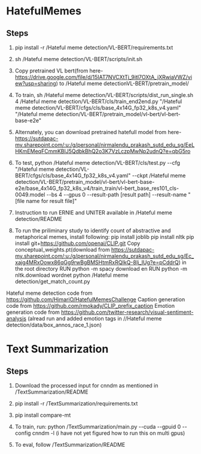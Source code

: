 # HatefulMemes

## Steps

1. pip install -r /Hateful meme detection/VL-BERT/requirements.txt

2. sh /Hateful meme detection/VL-BERT/scripts/init.sh

3. Copy pretrained VL bert(from here-https://drive.google.com/file/d/15IAT7NVCXtTj_9itl7OXtA_jXRwiaVWZ/view?usp=sharing) to /Hateful meme detectionVL-BERT/pretrain_model/ 

4. To train, sh /Hateful meme detection/VL-BERT/scripts/dist_run_single.sh 4 /Hateful meme detection/VL-BERT/cls/train_end2end.py "/Hateful meme detection/VL-BERT/cfgs/cls/base_4x14G_fp32_k8s_v4.yaml" "/Hateful meme detection/VL-BERT/pretrain_model/vl-bert/vl-bert-base-e2e"

5. Alternately, you can download pretrained hatefull model from here-https://sutdapac-my.sharepoint.com/:u:/g/personal/nirmalendu_prakash_sutd_edu_sg/EeLHKmEMeqFCmmKBlJ5QdbkBhQ2o3K7VzLczpMwNp2udnQ?e=qbG5ro

5. To test, python /Hateful meme detection/VL-BERT/cls/test.py --cfg "/Hateful meme detection/VL-BERT/cfgs/cls/base_4x14G_fp32_k8s_v4.yaml" --ckpt /Hateful meme detection/VL-BERT/pretrain_model/vl-bert/vl-bert-base-e2e/base_4x14G_fp32_k8s_v4/train_train/vl-bert_base_res101_cls-0049.model --bs 4 --gpus 0 --result-path [result path] --result-name "[file name for result file]"

6. Instruction to run ERNIE and UNITER available in /Hateful meme detection/README

7. To run the priliminary study to identify count of abstractive and metaphorical memes, install following:
pip install joblib
pip install nltk
pip install git+https://github.com/openai/CLIP.git
Copy conceptual_weights.pt(download from https://sutdapac-my.sharepoint.com/:u:/g/personal/nirmalendu_prakash_sutd_edu_sg/Ec_xajg4MRxOowx86qGg9rwBgBMSHtmRxRQIkQ-8Ij_IUg?e=pCddrQ) in the root directory
RUN python -m spacy download en
RUN python -m nltk.download wordnet
python /Hateful meme detection/get_match_count.py

Hateful meme detection code from https://github.com/HimariO/HatefulMemesChallenge
Caption generation code from https://github.com/rmokady/CLIP_prefix_caption
Emotion generation code from https://github.com/twitter-research/visual-sentiment-analysis (alread run and added emotion tags in //Hateful meme detection/data/box_annos_race_1.json)

# Text Summarization

## Steps

1. Download the processed input for cnndm as mentioned in /TextSummarization/README

2. pip install -r /TextSummarization/requirements.txt

3. pip install compare-mt

4. To train, run: python /TextSummarization/main.py --cuda --gpuid 0 --config cnndm -l (i have not yet figured how to run this on multi gpus)

5. To eval, follow /TextSummarization/README

